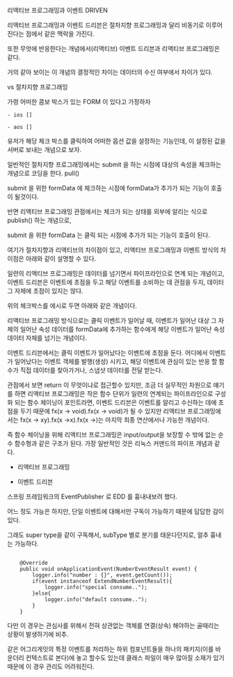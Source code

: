 리액티브 프로그래밍과 이벤트 DRIVEN

리액티브 프로그래밍과 이벤트 드리븐은 절차지향 프로그래밍과 달리 비동기로 이루어진다는 점에서 같은 맥락을 가진다.

또한 무엇에 반응한다는 개념에서(리액티브) 이벤트 드리븐과 리액티브 프로그래밍은 같다.

거의 같아 보이는 이 개념의 결정적인 차이는 데이터의 수신 여부에서 차이가 있다. 

vs 절차지향 프로그래밍

가령 어떠한 콤보 박스가 있는 FORM 이 있다고 가정하자

```
- ios []

- aos []
```

유저가 해당 체크 박스를 클릭하여 어떠한 옵션 값을 설정하는 기능인데, 이 설정된 값을 서버로 보내는 개념으로 보자.

일반적인 절차지향 프로그래밍에서는 submit 을 하는 시점에 대상의 속성을 체크하는 개념으로 코딩을 한다. pull()  

submit 을 위한 formData 에 체크하는 시점에 formData가 추가가 되는 기능이 호출이 될것이다.

반면 리액티브 프로그래밍 관점에서는 체크가 되는 상태를 외부에 알리는 식으로 publish() 하는 개념으로,

submit 을 위한 formData 는 클릭 되는 시점에 추가가 되는 기능이 호출이 된다.

여기가 절차지향과 리액티브의 차이점이 있고, 리액티브 프로그래밍과 이벤트 방식의 차이점은 아래와 같이 설명할 수 있다.

일련의 리액티브 프로그래밍은 데이터를 넘기면서 파이프라인으로 연계 되는 개념이고, 이벤트 드리븐은 이벤트에 초점을 두고 해당 이벤트를 소비하는 데 관점을 두지, 데이터 그 자체에 초점이 있지는 않다.

위의 체크박스를 에시로 두면 아래와 같은 개념이다.

리액티브 프로그래밍 방식으로는 클릭 이벤트가 일어날 때, 이벤트가 일어난 대상 그 자체의 일어난 속성 데이터를 formData에 추가하는 함수에게 해당 이벤트가 일어난 속성 데이터 자체를 넘기는 개념이다.

이벤트 드리븐에서는 클릭 이벤트가 일어났다는 이벤트에 초점을 둔다. 어디에서 이벤트가 일어났다는 이벤트 객체를 발행(생성) 시키고, 해당 이벤트에 관심이 있는 반응 할 함수가 직접 데이터를 찾아가거나, 스냅샷 데이터를 전달 받는다.

관점에서 보면 return 이 무엇이냐로 접근할수 있지만, 조금 더 실무적인 차원으로 얘기를 하면 리액티브 프로그래밍은 작은 함수 단위가 일련의 연계되는 파이프라인으로 구성화 되는 함수 체이닝이 포인트라면, 이벤트 드리븐은 이벤트를 알리고 수신하는 데에 초점을 두기 때문에 fx(x -> void).fx(x -> void)가 될 수 있지만 리액티브 프로그래밍에서는 fx(x -> xy).fx(x ->x).fx(x ->)는 마지막 최종 연산에서나 가능한 개념이다.

즉 함수 체이닝을 위해 리액티브 프로그래밍은 input/output을 보장할 수 밖에 없는 순수 함수형과 같은 구조가 된다. 가장 일반적인 것은 리눅스 커맨드의 파이프 개념과 같다.

- 리액티브 프로그래밍

- 이벤트 드리븐


스프링 프레임워크의 EventPublisher 로 EDD 를 흉내내보려 했다.

어느 정도 가능은 하지만, 단일 이벤트에 대해서만 구독이 가능하기 때문에 답답한 감이 있다.

그래도 super type을 같이 구독해서, subType 별로 분기를 태운다던지로, 얼추 흉내는 가능하다.

```
  
    @Override
    public void onApplicationEvent(NumberEventResult event) {
        logger.info("number : {}", event.getCount());
        if(event instanceof ExtendNumberEventResult){
            logger.info("special consume..");
        }else{
            logger.info("default consume..");
        }
    }

```

다만 이 경우는 관심사를 위해서 전혀 상관없는 객체를 연결(상속) 해야하는 골때리는 상황이 발생하기에 비추.

같은 어그리게잇의 특정 이벤트를 처리하는 하위 컴포넌트들을 하나의 패키지(이를 바운더리 컨텍스트로 본다)에 놓고 할수도 있는데  클래스 파일이 매우 많아질 소재가 있기 때문에 이 경우 관리도 어려워진다.

